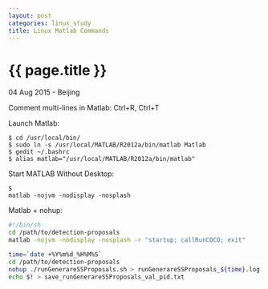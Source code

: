```yaml
---
layout: post
categories: linux_study
title: Linux Matlab Commands
---
```


{{ page.title }}
================

<p class="meta">04 Aug 2015 - Beijing</p>

Comment multi-lines in Matlab: Ctrl+R, Ctrl+T

Launch Matlab:

<pre class="terminal">
<code>$ cd /usr/local/bin/
$ sudo ln -s /usr/local/MATLAB/R2012a/bin/matlab Matlab
$ gedit ~/.bashrc
$ alias matlab="/usr/local/MATLAB/R2012a/bin/matlab"
</code></pre>

Start MATLAB Without Desktop:

<pre class="terminal">
<code>$
matlab -nojvm -nodisplay -nosplash
</code></pre>

Matlab + nohup:

```bash
#!/bin/sh
cd /path/to/detection-proposals
matlab -nojvm -nodisplay -nosplash -r "startup; callRunCOCO; exit"
```

```bash
time=`date +%Y%m%d_%H%M%S`
cd /path/to/detection-proposals
nohup ./runGenerareSSProposals.sh > runGenerareSSProposals_${time}.log 2>&1 &
echo $! > save_runGenerareSSProposals_val_pid.txt
```
